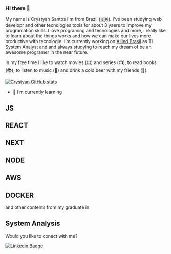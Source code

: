 ### Hi there 👋

My name is Crystyan Santos i'm from Brazil (🇧🇷). I've been studying web developr and other tecnologies tools for about 3 yaers to improve my programation skills. I love programing and tecnologies and more, i really like to learn about the things works and how we can make our lives more productive with tecnologie. I’m currently working on [Allied Brasil](https://www.alliedbrasil.com.br/) as TI System Analyst and and always studying to reach my dream of be an awesome programer in the near future. 

In my free time I like to watch movies (🎞️) and series (📺), to read books (📚), to listen to music (🎵) and  drink a cold beer with my friends (🍺).

[![Crystyan GitHub stats](https://github-readme-stats.vercel.app/api?username=CrystyanSantos9)](https://github.com/CrystyanSantos9/github-readme-stats)

- 🌱 I’m currently learning 
## JS 
## REACT 
## NEXT 
## NODE 
## AWS
## DOCKER 
and other contents from my graduate in 
## System Analysis

Would you like to conect with me?

[![Linkedin Badge](https://img.shields.io/badge/-LinkedIn-blue?style=flat-square&logo=Linkedin&logoColor=white&link=https://www.linkedin.com/in/felipefialho)](https://www.linkedin.com/in/crystyan-santos-56a3943b/)




